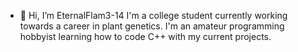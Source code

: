 - 👋 Hi, I’m EternalFlam3-14
I'm a college student currently working towards a career in plant genetics. I'm an amateur programming hobbyist learning how to code C++ with my current projects.



<!---
EternalFlam3-14/EternalFlam3-14 is a ✨ special ✨ repository because its `README.md` (this file) appears on your GitHub profile.
You can click the Preview link to take a look at your changes.
--->
